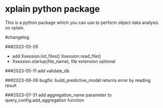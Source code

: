# xplain python package

This is a python package which you can use to perform object data analysis 
on xplain. 



#changelog

###2023-05-05
* add Xsession.list_files() Xsession.read_file()
* Xsession.startup(file_name), file extension optional 

###2023-05-11
add validate_db

###2023-06-06
bugfix: build_predictive_model returns error by reading result 

###2023-07-31
add aggregation_name parameter to query_config.add_aggregation function